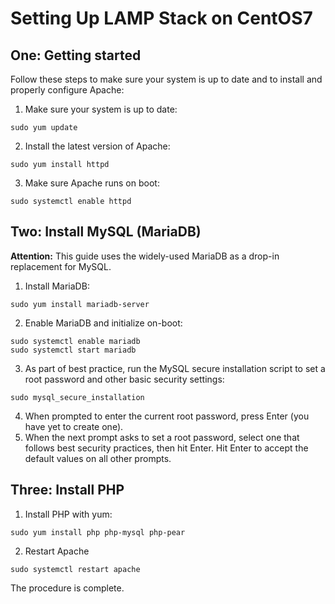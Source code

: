 # Setting Up LAMP Stack on CentOS7
## One: Getting started
Follow these steps to make sure your system is up to date and to install and properly configure Apache:
1. Make sure your system is up to date:
```
sudo yum update
```
2. Install the latest version of Apache:
```
sudo yum install httpd
```
3. Make sure Apache runs on boot:
```
sudo systemctl enable httpd
```
## Two: Install MySQL (MariaDB)
**Attention:** This guide uses the widely-used MariaDB as a drop-in replacement for MySQL.
1. Install MariaDB:
```
sudo yum install mariadb-server
```
2. Enable MariaDB and initialize on-boot:
```
sudo systemctl enable mariadb
sudo systemctl start mariadb
```
3. As part of best practice, run the MySQL secure installation script to set a root password and other basic security settings:
```
sudo mysql_secure_installation
```
4. When prompted to enter the current root password, press Enter (you have yet to create one).
5. When the next prompt asks to set a root password, select one that follows best security practices, then hit Enter. Hit Enter to accept the default values on all other prompts.
## Three: Install PHP
1. Install PHP with yum:
```
sudo yum install php php-mysql php-pear
```
2. Restart Apache
```
sudo systemctl restart apache
```
The procedure is complete. 
